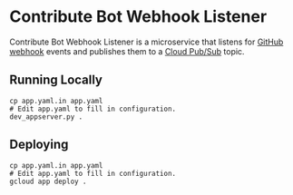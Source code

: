 # Contribute Bot Webhook Listener

Contribute Bot Webhook Listener is a microservice that listens for
[GitHub webhook][] events and publishes them to a [Cloud Pub/Sub][] topic.

[GitHub webhook]: https://developer.github.com/webhooks/
[Cloud Pub/Sub]: https://cloud.google.com/pubsub/docs/publisher

## Running Locally

```shell
cp app.yaml.in app.yaml
# Edit app.yaml to fill in configuration.
dev_appserver.py .
```


## Deploying

```shell
cp app.yaml.in app.yaml
# Edit app.yaml to fill in configuration.
gcloud app deploy .
```

